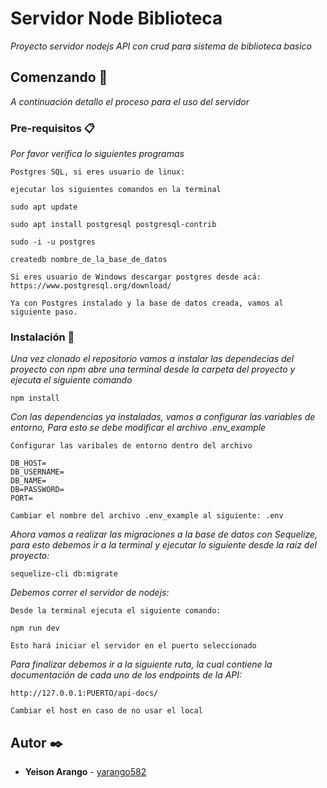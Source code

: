 # Servidor Node Biblioteca

_Proyecto servidor nodejs API con crud para sistema de biblioteca basico_

## Comenzando 🚀

_A continuación detallo el proceso para el uso del servidor_


### Pre-requisitos 📋

_Por favor verifica lo siguientes programas_

```
Postgres SQL, si eres usuario de linux:

ejecutar los siguientes comandos en la terminal

sudo apt update

sudo apt install postgresql postgresql-contrib

sudo -i -u postgres

createdb nombre_de_la_base_de_datos

Si eres usuario de Windows descargar postgres desde acá: https://www.postgresql.org/download/

Ya con Postgres instalado y la base de datos creada, vamos al siguiente paso.

```

### Instalación 🔧


_Una vez clonado el repositorio vamos a instalar las dependecias del proyecto con npm
abre una terminal desde la carpeta del proyecto y ejecuta el siguiente comando_

```
npm install
```

_Con las dependencias ya instaladas, vamos a configurar las variables de entorno,
Para esto se debe modificar el archivo .env_example_

```
Configurar las varibales de entorno dentro del archivo

DB_HOST=
DB_USERNAME=
DB_NAME=
DB=PASSWORD=
PORT=

Cambiar el nombre del archivo .env_example al siguiente: .env
```

_Ahora vamos a realizar las migraciones a la base de datos con Sequelize, para esto debemos ir a la terminal y ejecutar lo siguiente desde la raíz del proyecto:_

```
sequelize-cli db:migrate
```

_Debemos correr el servidor de nodejs:_

```
Desde la terminal ejecuta el siguiente comando:

npm run dev

Esto hará iniciar el servidor en el puerto seleccionado

```

_Para finalizar debemos ir a la siguiente ruta, la cual contiene la documentación
de cada uno de los endpoints de la API:_

```
http://127.0.0.1:PUERTO/api-docs/

Cambiar el host en caso de no usar el local

```

## Autor ✒️

* **Yeison Arango** - [yarango582](https://github.com/yarango582)
